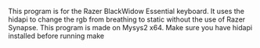 This program is for the Razer BlackWidow Essential keyboard. It uses the hidapi to change the rgb from breathing to static without the use of Razer Synapse. This program is made on Mysys2 x64. Make sure you have hidapi installed before running make
